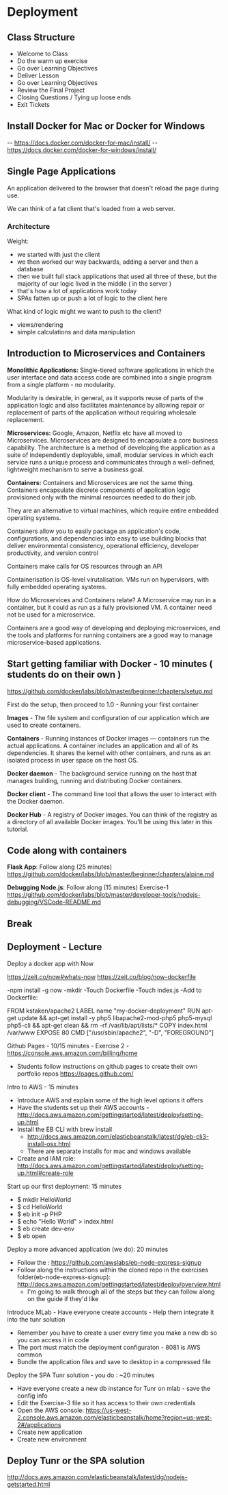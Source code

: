 # Deployment

## Class Structure
- Welcome to Class
- Do the warm up exercise
- Go over Learning Objectives
- Deliver Lesson
- Go over Learning Objectives
- Review the Final Project
- Closing Questions / Tying up loose ends
- Exit Tickets

## Install Docker for Mac or Docker for Windows
-- https://docs.docker.com/docker-for-mac/install/
-- https://docs.docker.com/docker-for-windows/install/

## Single Page Applications

An application delivered to the browser that doesn't reload the page during use.

We can think of a fat client that's loaded from a web server.

### Architecture
Weight:
  - we started with just the client
  - we then worked our way backwards, adding a server and then a database
  - then we built full stack applications that used all three of these, but the majority of our logic lived in the middle ( in the server )
  - that's how a lot of applications work today
  - SPAs fatten up or push a lot of logic to the client here

What kind of logic might we want to push to the client?
  - views/rendering
  - simple calculations and data manipulation


## Introduction to Microservices and Containers

__Monolithic Applications:__  Single-tiered software applications in which the user interface and data access code are combined into a single program from a single platform - no modularity.

Modularity is desirable, in general, as it supports reuse of parts of the application logic and also facilitates maintenance by allowing repair or replacement of parts of the application without requiring wholesale replacement.

__Microservices:__ Google, Amazon, Netflix etc have all moved to Microservices. Microservices are designed to encapsulate a core business capability. The architecture is a method of developing the application as a suite of independently deployable, small, modular services in which each service runs a unique process and communicates through a well-defined, lightweight mechanism to serve a business goal.

__Containers:__ Containers and Microservices are not the same thing. Containers encapsulate discrete components of application logic provisioned only with the minimal resources needed to do their job.

They are an alternative to virtual machines, which require entire embedded operating systems.

Containers allow you to easily package an application's code, configurations, and dependencies into easy to use building blocks that deliver environmental consistency, operational efficiency, developer productivity, and version control

Containers make calls for OS resources through an API

Containerisation is OS-level virutalisation. VMs run on hypervisors, with fully embedded operating systems.

How do Microservices and Containers relate? A Microservice may run in a container, but it could as run as a fully provisioned VM. A container need not be used for a microservice.

Containers are a good way of developing and deploying microservices, and the tools and platforms for running containers are a good way to manage microservice-based applications.

## Start getting familiar with Docker - 10 minutes ( students do on their own )
https://github.com/docker/labs/blob/master/beginner/chapters/setup.md

First do the setup, then proceed to 1.0 - Running your first container

__Images__ - The file system and configuration of our application which are used to create containers.

__Containers__ - Running instances of Docker images — containers run the actual applications. A container includes an application and all of its dependencies. It shares the kernel with other containers, and runs as an isolated process in user space on the host OS.

__Docker daemon__ - The background service running on the host that manages building, running and distributing Docker containers.

__Docker client__ - The command line tool that allows the user to interact with the Docker daemon.

__Docker Hub__ - A registry of Docker images. You can think of the registry as a directory of all available Docker images. You'll be using this later in this tutorial.


## Code along with containers

__Flask App__: Follow along (25 minutes)
https://github.com/docker/labs/blob/master/beginner/chapters/alpine.md

__Debugging Node.js__: Follow along (15 minutes) Exercise-1
https://github.com/docker/labs/blob/master/developer-tools/nodejs-debugging/VSCode-README.md

## Break

## Deployment - Lecture

Deploy a docker app with Now

https://zeit.co/now#whats-now
https://zeit.co/blog/now-dockerfile

-npm install -g now
-mkdir
-Touch Dockerfile
-Touch index.js
-Add to Dockerfile:

FROM kstaken/apache2
LABEL name "my-docker-deployment"
RUN apt-get update && apt-get install -y php5 libapache2-mod-php5 php5-mysql php5-cli && apt-get clean && rm -rf /var/lib/apt/lists/*
COPY index.html /var/www
EXPOSE 80
CMD ["/usr/sbin/apache2", "-D", "FOREGROUND"]

Github Pages - 10/15 minutes - Exercise 2
-https://console.aws.amazon.com/billing/home

- Students follow instructions on github pages to create their own portfolio repos
https://pages.github.com/

Intro to AWS - 15 minutes
- Introduce AWS and explain some of the high level options it offers
- Have the students set up their AWS accounts
  -http://docs.aws.amazon.com/gettingstarted/latest/deploy/setting-up.html
- Install the EB CLI with brew install
  - http://docs.aws.amazon.com/elasticbeanstalk/latest/dg/eb-cli3-install-osx.html
  - There are separate installs for mac and windows available
- Create and IAM role: http://docs.aws.amazon.com/gettingstarted/latest/deploy/setting-up.html#create-role

Start up our first deployment: 15 minutes
- $ mkdir HelloWorld
- $ cd HelloWorld
- $ eb init -p PHP
- $ echo "Hello World" > index.html
- $ eb create dev-env
- $ eb open

Deploy a more advanced application (we do): 20 minutes
- Follow the : https://github.com/awslabs/eb-node-express-signup
- Follow along the instructions within the cloned repo in the exercises folder(eb-node-express-signup): http://docs.aws.amazon.com/gettingstarted/latest/deploy/overview.html
  - I'm going to walk through all of the steps but they can follow along on the guide if they'd like

Introduce MLab - Have everyone create accounts - Help them integrate it into the tunr solution
- Remember you have to create a user every time you make a new db so you can access it in code
- The port must match the deployment configuraton - 8081 is AWS common
- Bundle the application files and save to desktop in a compressed file

Deploy the SPA Tunr solution - you do : ~20 minutes
- Have everyone create a new db instance for Tunr on mlab - save the config info
- Edit the Exercise-3 file so it has access to their own credentials
- Open the AWS console: https://us-west-2.console.aws.amazon.com/elasticbeanstalk/home?region=us-west-2#/applications
- Create new application
- Create new environment


## Deploy Tunr or the SPA  solution
http://docs.aws.amazon.com/elasticbeanstalk/latest/dg/nodejs-getstarted.html

